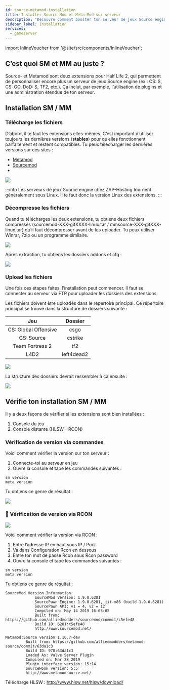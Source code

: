 ```yaml
---
id: source-metamod-installation
title: Installer Source Mod et Meta Mod sur serveur
description: "Découvre comment booster ton serveur de jeux Source engine avec Source- et Metamod pour une personnalisation et une administration avancées → Apprends-en plus maintenant"
sidebar_label: Installation
services:
  - gameserver
---
```


import InlineVoucher from '@site/src/components/InlineVoucher';

## C’est quoi SM et MM au juste ?

Source- et Metamod sont deux extensions pour Half Life 2, qui permettent de personnaliser encore plus un serveur de jeux Source engine (ex : CS: S, CS: GO, DoD: S, TF2, etc.). Ça inclut, par exemple, l’utilisation de plugins et une administration étendue de ton serveur.

<InlineVoucher />

## Installation SM / MM

### Télécharge les fichiers

D’abord, il te faut les extensions elles-mêmes. C’est important d’utiliser toujours les dernières versions (**stables**) pour qu’elles fonctionnent parfaitement et restent compatibles. Tu peux télécharger les dernières versions sur ces sites :

- [Metamod](https://www.sourcemm.net/downloads.php?branch=stable)
- [Sourcemod](https://www.sourcemod.net/downloads.php?branch=stable)
- 
![](https://screensaver01.zap-hosting.com/index.php/s/zb6LsPbnAYJSHap/preview)

:::info
Les serveurs de jeux Source engine chez ZAP-Hosting tournent généralement sous Linux. Il te faut donc la version Linux des extensions.
:::

### Décompresse les fichiers

Quand tu télécharges les deux extensions, tu obtiens deux fichiers compressés (sourcemod-XXX-gitXXXX-linux.tar / mmsource-XXX-gitXXX-linux.tar) qu’il faut décompresser avant de les uploader. Tu peux utiliser Winrar, 7zip ou un programme similaire.

![](https://screensaver01.zap-hosting.com/index.php/s/fw8r376kqKr5rgL/preview)

Après extraction, tu obtiens les dossiers addons et cfg :

![](https://screensaver01.zap-hosting.com/index.php/s/oJazFjaDWCjt9oP/preview)

### Upload les fichiers

Une fois ces étapes faites, l’installation peut commencer. Il faut se connecter au serveur via FTP pour uploader les dossiers des extensions.

Les fichiers doivent être uploadés dans le répertoire principal. Ce répertoire principal se trouve dans la structure de dossiers suivante :

| Jeu | Dossier  |
| :-----: |:-------------:| 
| CS: Global Offensive | csgo |
| CS: Source | cstrike |
| Team Fortress 2 | tf2 |
| L4D2 | left4dead2 |

![](https://screensaver01.zap-hosting.com/index.php/s/g384YWYRN8TaPRx/preview)

La structure des dossiers devrait ressembler à ça ensuite :

![](https://screensaver01.zap-hosting.com/index.php/s/JTwTwzeXQdZrYY7/preview)

## Vérifie ton installation SM / MM

Il y a deux façons de vérifier si les extensions sont bien installées :

1. Console du jeu
2. Console distante (HLSW - RCON)

### Vérification de version via commandes

Voici comment vérifier la version sur ton serveur :

1. Connecte-toi au serveur en jeu
2. Ouvre la console et tape les commandes suivantes :

```
sm version
meta version
```

Tu obtiens ce genre de résultat :

![](https://screensaver01.zap-hosting.com/index.php/s/qdNywS6PLdJkrnP/preview)

### 📖 Vérification de version via RCON

![](https://screensaver01.zap-hosting.com/index.php/s/jZZ6FFxksJgcCSf/preview)

Voici comment vérifier la version via RCON :

1. Entre l’adresse IP en haut sous IP / Port
2. Va dans Configuration Rcon en dessous
3. Entre ton mot de passe Rcon sous Rcon password
4. Ouvre la console et tape les commandes suivantes :

```
sm version
meta version
```

Tu obtiens ce genre de résultat :

```
SourceMod Version Information:
             SourceMod Version: 1.9.0.6281
             SourcePawn Engine: 1.9.0.6281, jit-x86 (build 1.9.0.6281)
             SourcePawn API: v1 = 4, v2 = 12
             Compiled on: May 14 2019 16:03:05
             Built from: https://github.com/alliedmodders/sourcemod/commit/c5efe48
             Build ID: 6281:c5efe48
             http://www.sourcemod.net/
             
Metamod:Source version 1.10.7-dev
         Built from: https://github.com/alliedmodders/metamod-source/commit/63da1c3
         Build ID: 970:63da1c3
         Loaded As: Valve Server Plugin
         Compiled on: Mar 28 2019
         Plugin interface version: 15:14
         SourceHook version: 5:5
         http://www.metamodsource.net/
```

Télécharge HLSW : http://www.hlsw.net/hlsw/download/

<InlineVoucher />